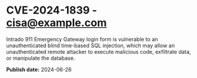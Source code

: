 # CVE-2024-1839 - cisa@example.com

Intrado 911 Emergency Gateway login form is vulnerable to an unauthenticated blind time-based SQL injection, which may allow an unauthenticated remote attacker to execute malicious code, exfiltrate data, or manipulate the database.

**Publish date:** 2024-06-26
